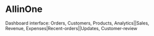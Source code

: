 # AllinOne
Dashboard interface: Orders, Customers, Products, Analytics||Sales, Revenue, Expenses|Recent-orders||Updates, Customer-review 
